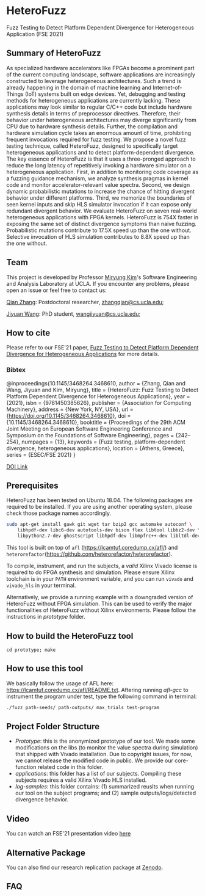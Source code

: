 
# HeteroFuzz
Fuzz Testing to Detect Platform Dependent Divergence for Heterogeneous Application (FSE 2021)

## Summary of HeteroFuzz 
As specialized hardware accelerators like FPGAs become a prominent part of the current computing landscape, software applications are increasingly constructed to leverage heterogeneous architectures. Such a trend is already happening in the domain of machine learning and Internet-of-Things (IoT) systems built on edge devices. Yet, debugging and testing methods for heterogeneous applications are currently lacking. These applications may look similar to regular C/C++ code but include hardware synthesis details in terms of preprocessor directives. Therefore, their behavior under heterogeneous architectures may diverge significantly from CPU due to hardware synthesis details. Further, the compilation and hardware simulation cycle takes an enormous amount of time, prohibiting frequent invocations required for fuzz testing. We propose a novel fuzz testing technique, called HeteroFuzz, designed to specifically target heterogeneous applications and to detect platform-dependent divergence. The key essence of HeteroFuzz is that it uses a three-pronged approach to reduce the long latency of repetitively invoking a hardware simulator on a heterogeneous application. First, in addition to monitoring code coverage as a fuzzing guidance mechanism, we analyze synthesis pragmas in kernel code and monitor accelerator-relevant value spectra. Second, we design dynamic probabilistic mutations to increase the chance of hitting divergent behavior under different platforms. Third, we memorize the boundaries of seen kernel inputs and skip HLS simulator invocation if it can expose only redundant divergent behavior. We evaluate HeteroFuzz on seven real-world heterogeneous applications with FPGA kernels. HeteroFuzz is 754X faster in exposing the same set of distinct divergence symptoms than naive fuzzing. Probabilistic mutations contribute to 17.5X speed up than the one without. Selective invocation of HLS simulation contributes to 8.8X speed up than the one without. 
## Team 
This project is developed by Professor [Miryung Kim](http://web.cs.ucla.edu/~miryung/)'s Software Engineering and Analysis Laboratory at UCLA. 
If you encounter any problems, please open an issue or feel free to contact us:

[Qian Zhang](http://web.cs.ucla.edu/~zhangqian/): Postdoctoral researcher, zhangqian@cs.ucla.edu;

[Jiyuan Wang](http://web.cs.ucla.edu/~wangjiyuan): PhD student, wangjiyuan@cs.ucla.edu;

## How to cite 
Please refer to our FSE'21 paper, [Fuzz Testing to Detect Platform Dependent Divergence for Heterogeneous Applications](http://web.cs.ucla.edu/~miryung/Publications/fse2021-heterofuzz.pdf) for more details. 
### Bibtex  
@inproceedings{10.1145/3468264.3468610, author = {Zhang, Qian and Wang, Jiyuan and Kim, Miryung}, title = {HeteroFuzz: Fuzz Testing to Detect Platform Dependent Divergence for Heterogeneous Applications}, year = {2021}, isbn = {9781450385626}, publisher = {Association for Computing Machinery}, address = {New York, NY, USA}, url = {https://doi.org/10.1145/3468264.3468610}, doi = {10.1145/3468264.3468610}, booktitle = {Proceedings of the 29th ACM Joint Meeting on European Software Engineering Conference and Symposium on the Foundations of Software Engineering}, pages = {242–254}, numpages = {13}, keywords = {Fuzz testing, platform-dependent divergence, heterogeneous applications}, location = {Athens, Greece}, series = {ESEC/FSE 2021} }

[DOI Link](https://dl.acm.org/doi/10.1145/3468264.3468610)


## Prerequisites

HeteroFuzz has been tested on Ubuntu 18.04. The following packages are required to be installed. If you are using another operating system, please check those package names accordingly.

```bash
sudo apt-get install gawk git wget tar bzip2 gcc automake autoconf \
    libhpdf-dev libc6-dev autotools-dev bison flex libtool libbz2-dev \
    libpython2.7-dev ghostscript libhpdf-dev libmpfrc++-dev libltdl-dev
```
This tool is built on top of `afl` (https://lcamtuf.coredump.cx/afl/) and `heterorefactor`(https://github.com/heterorefactor/heterorefactor).


To compile, instrument, and run the subjects, a *valid* Xilinx Vivado license is required to do FPGA synthesis and simulation. Please ensure Xilinx toolchain is in your `PATH` environment variable, and you can run `vivado` and `vivado_hls` in your terminal.

Alternatively, we provide a running example with a downgraded version of HeteroFuzz without FPGA simulation. This can be used to verify the major functionalities of HeteroFuzz without Xilinx environments. Please follow the instructions in *prototype* folder.

## How to build the HeteroFuzz tool 
```
cd prototype; make
```

## How to use this tool
We basically follow the usage of AFL here: https://lcamtuf.coredump.cx/afl/README.txt. Aftering running *afl-gcc* to instrument the program under test, type the following command in terminal:

```bash
./fuzz path-seeds/ path-outputs/ max_trials test-program
```

## Project Folder Structure
- *Prototype*: this is the anonymized prototype of our tool. We made some modifications on the libs (to monitor the value spectra during simulation) that shipped with Vivado installation. Due to copyright issues, for now, we cannot release the modified code in public. We provide our core-function related code in this folder.
- *applications*: this folder has a list of our subjects. Compiling these subjects requires a valid Xilinx Vivado HLS installed.
- *log-samples*: this folder contains: (1) summarized reuslts when running our tool on the subject programs; and (2) sample outputs/logs/detected divergence behavior.

## Video
You can watch an FSE'21 presentation video [here](https://youtu.be/5lKTFfgdQlM)
## Alternative Package
You can also find our research replication package at [Zenodo](https://zenodo.org/record/5146681#.YTEnzS2ZNaY).
## FAQ 





